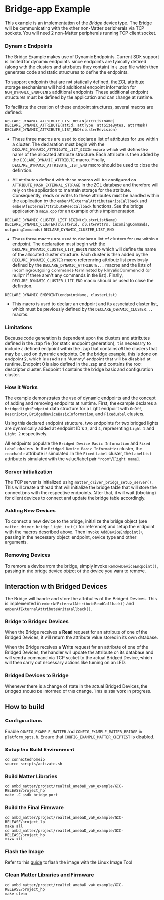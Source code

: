 # Bridge-app Example
This example is an implementation of the *Bridge* device type. The Bridge will be communicating with the other non-Matter peripherals via TCP sockets.
You will need 2 non-Matter peripherals running TCP client socket.

### Dynamic Endpoints
The Bridge Example makes use of Dynamic Endpoints. Current SDK support is limited for dynamic endpoints, since endpoints are typically defined (along with the clusters and attributes they contain) in a .zap file which then generates code and static structures to define the endpoints. 

To support endpoints that are not statically defined, the ZCL attribute storage mechanisms will hold additional endpoint information for `NUM_DYNAMIC_ENDPOINTS` additional endpoints. These additional endpoint structures must be defined by the application and can change at runtime. 

To facilitate the creation of these endpoint structures, several macros are
defined:

`DECLARE_DYNAMIC_ATTRIBUTE_LIST_BEGIN(attrListName)`
`DECLARE_DYNAMIC_ATTRIBUTE(attId, attType, attSizeBytes, attrMask)`
`DECLARE_DYNAMIC_ATTRIBUTE_LIST_END(clusterRevision)`

-   These three macros are used to declare a list of attributes for use within a
    cluster. The declaration must begin with the
    `DECLARE_DYNAMIC_ATTRIBUTE_LIST_BEGIN` macro which will define the name of
    the allocated attribute structure. Each attribute is then added by the
    `DECLARE_DYNAMIC_ATTRIBUTE` macro. Finally,
    `DECLARE_DYNAMIC_ATTRIBUTE_LIST_END` macro should be used to close the
    definition.

-   All attributes defined with these macros will be configured as
    `ATTRIBUTE_MASK_EXTERNAL_STORAGE` in the ZCL database and therefore will
    rely on the application to maintain storage for the attribute. Consequently,
    reads or writes to these attributes must be handled within the application
    by the `emberAfExternalAttributeWriteCallback` and
    `emberAfExternalAttributeReadCallback` functions. See the bridge
    application's `main.cpp` for an example of this implementation.

`DECLARE_DYNAMIC_CLUSTER_LIST_BEGIN(clusterListName)`
`DECLARE_DYNAMIC_CLUSTER(clusterId, clusterAttrs, incomingCommands, outgoingCommands)`
`DECLARE_DYNAMIC_CLUSTER_LIST_END`

-   These three macros are used to declare a list of clusters for use within a
    endpoint. The declaration must begin with the
    `DECLARE_DYNAMIC_CLUSTER_LIST_BEGIN` macro which will define the name of the
    allocated cluster structure. Each cluster is then added by the
    `DECLARE_DYNAMIC_CLUSTER` macro referencing attribute list previously
    defined by the `DECLARE_DYNAMIC_ATTRIBUTE...` macros and the lists of
    incoming/outgoing commands terminated by kInvalidCommandId (or nullptr if
    there aren't any commands in the list). Finally,
    `DECLARE_DYNAMIC_CLUSTER_LIST_END` macro should be used to close the
    definition.

`DECLARE_DYNAMIC_ENDPOINT(endpointName, clusterList)`

-   This macro is used to declare an endpoint and its associated cluster list,
    which must be previously defined by the `DECLARE_DYNAMIC_CLUSTER...` macros.

### Limitations

Because code generation is dependent upon the clusters and attributes defined in
the .zap file (for static endpoint generation), it is necessary to include a
defined endpoint within the .zap that contains _all_ the clusters that may be
used on dynamic endpoints. On the bridge example, this is done on endpoint 2,
which is used as a 'dummy' endpoint that will be disabled at runtime. Endpoint 0
is also defined in the .zap and contains the root descriptor cluster. Endpoint 1
contains the bridge basic and configuration cluster.

### How it Works

The example demonstrates the use of dynamic endpoints and the concept of adding
and removing endpoints at runtime. First, the example declares a
`bridgedLightEndpoint` data structure for a Light endpoint with `OnOff`,
`Descriptor`, `BridgedDeviceBasicInformation`, and `FixedLabel` clusters.

Using this declared endpoint structure, two endpoints for two bridged lights
are dynamically added at endpoint ID's `3`, and `4`, representing
`Light 1` and `Light 2` respectively.

All endpoints populate the `Bridged Device Basic Information` and `Fixed Label`
clusters. In the `Bridged Device Basic Information` cluster, the `reachable`
attribute is simulated. In the `Fixed Label` cluster, the `LabelList` attribute
is simulated with the value/label pair `"room"`/`[light name]`.

### Server Initialization
The TCP server is initialized using `matter_driver_bridge_setup_server()`.
This will create a thread that will initialize the bridge table that will store the connections with the respective endpoints.
After that, it will wait (blocking) for client devices to connect and update the bridge table accordingly.

### Adding New Devices
To connect a new device to the bridge, initialize the bridge object (see `matter_driver_bridge_light_init()` for reference) and setup the endpoint with the macros described above.
Then invoke `AddDeviceEndpoint()`, passing in the necessary object, endpoint, device type and other arguments.

### Removing Devices
To remove a device from the bridge, simply invoke `RemoveDeviceEndpoint()`, passing in the bridge device object of the device you want to remove.

## Interaction with Bridged Devices
The Bridge will handle and store the attributes of the Bridged Devices. This is implemented in `emberAfExternalAttributeReadCallback()` and `emberAfExternalAttributeWriteCallback()`.

### Bridge to Bridged Devices
When the Bridge receives a **Read** request for an attribute of one of the Bridged Devices, it will return the attribute value stored in its own database. 

When the Bridge receives a **Write** request for an attribute of one of the Bridged Devices, the handler will update the attribute on its database and will send a command via TCP socket to the actual Bridged Device, which will then carry out necessary actions like turning on an LED.

### Bridged Devices to Bridge
Whenever there is a change of state in the actual Bridged Devices, the Bridged should be informed of this change. This is still work in progress.

## How to build

### Configurations
Enable `CONFIG_EXAMPLE_MATTER` and `CONFIG_EXAMPLE_MATTER_BRIDGE` in `platform_opts.h`.
Ensure that `CONFIG_EXAMPLE_MATTER_CHIPTEST` is disabled.

### Setup the Build Environment
  
    cd connectedhomeip
    source scripts/activate.sh
  
### Build Matter Libraries

    cd ambd_matter/project/realtek_amebaD_va0_example/GCC-RELEASE/project_hp
    make -C asdk bridge_port
    
### Build the Final Firmware

    cd ambd_matter/project/realtek_amebaD_va0_example/GCC-RELEASE/project_lp
    make all
    cd ambd_matter/project/realtek_amebaD_va0_example/GCC-RELEASE/project_hp
    make all
    
### Flash the Image
Refer to this [guide](https://github.com/ambiot/ambd_matter/blob/main/tools/AmebaD/Image_Tool_Linux/README.txt) to flash the image with the Linux Image Tool

### Clean Matter Libraries and Firmware

    cd ambd_matter/project/realtek_amebaD_va0_example/GCC-RELEASE/project_hp
    make clean

